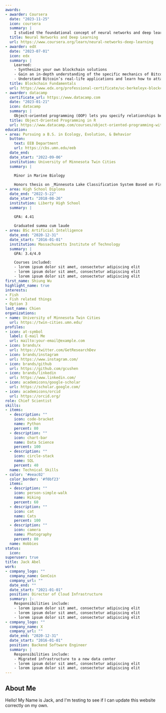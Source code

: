 ```yaml
---
awards:
- awarder: Coursera
  date: "2023-11-25"
  icon: coursera
  summary: |
    I studied the foundational concept of neural networks and deep learning. By the end, I was familiar with the significant technological trends driving the rise of deep learning; build, train, and apply fully connected deep neural networks; implement efficient (vectorized) neural networks; identify key parameters in a neural network’s architecture; and apply deep learning to your own applications.
  title: Neural Networks and Deep Learning
  url: https://www.coursera.org/learn/neural-networks-deep-learning
- awarder: edX
  date: "2023-07-01"
  icon: edx
  summary: |
    Learned:
    - Synthesize your own blockchain solutions
    - Gain an in-depth understanding of the specific mechanics of Bitcoin
    - Understand Bitcoin’s real-life applications and learn how to attack and destroy Bitcoin, Ethereum, smart contracts and Dapps, and alternatives to Bitcoin’s Proof-of-Work consensus algorithm
  title: Blockchain Fundamentals
  url: https://www.edx.org/professional-certificate/uc-berkeleyx-blockchain-fundamentals
- awarder: datacamp
  certificate_url: https://www.datacamp.com
  date: "2023-01-21"
  icon: datacamp
  summary: |
    Object-oriented programming (OOP) lets you specify relationships between functions and the objects that they can act on, helping you manage complexity in your code. This is an intermediate level course, providing an introduction to OOP, using the S3 and R6 systems. S3 is a great day-to-day R programming tool that simplifies some of the functions that you write. R6 is especially useful for industry-specific analyses, working with web APIs, and building GUIs.
  title: Object-Oriented Programming in R
  url: https://www.datacamp.com/courses/object-oriented-programming-with-s3-and-r6-in-r
education:
- area: Pursuing a B.S. in Ecology, Evolution, & Behavior
  button: 
    text: EEB Department
    url: https://cbs.umn.edu/eeb
  date_end: 
  date_start: "2022-09-06"
  institution: University of Minnesota Twin Cities
  summary: |

    Minor in Marine Biology
    
    Honors thesis on _Minnesota Lake Classification System Based on Fish Assemblages_. Supervised by Dr. Gretchen Hansen. Planning to present at Minnesota AFS Conference in 2/25.
- area: High School Diploma
  date_end: "2022-5-22"
  date_start: "2018-08-26"
  institution: Liberty High School
  summary: |
   
    GPA: 4.41

    Graduated summa cum laude
- area: BSc Artificial Intelligence
  date_end: "2020-12-31"
  date_start: "2016-01-01"
  institution: Massachusetts Institute of Technology
  summary: |
    GPA: 3.4/4.0

    Courses included:
    - lorem ipsum dolor sit amet, consectetur adipiscing elit
    - lorem ipsum dolor sit amet, consectetur adipiscing elit
    - lorem ipsum dolor sit amet, consectetur adipiscing elit
first_name: Shiung Wu
highlight_name: true
interests:
- Fish
- Fish related things 
- Option 3
last_name: Chien
organizations:
- name: University of Minnesota Twin Cities 
  url: https://twin-cities.umn.edu/
profiles:
- icon: at-symbol
  label: E-mail Me
  url: mailto:your-email@example.com
- icon: brands/x
  url: https://twitter.com/GetResearchDev
- icon: brands/instagram
  url: https://www.instagram.com/
- icon: brands/github
  url: https://github.com/gcushen
- icon: brands/linkedin
  url: https://www.linkedin.com/
- icon: academicons/google-scholar
  url: https://scholar.google.com/
- icon: academicons/orcid
  url: https://orcid.org/
role: Chief Scientist
skills:
- items:
  - description: ""
    icon: code-bracket
    name: Python
    percent: 80
  - description: ""
    icon: chart-bar
    name: Data Science
    percent: 100
  - description: ""
    icon: circle-stack
    name: SQL
    percent: 40
  name: Technical Skills
- color: '#eeac02'
  color_border: '#f0bf23'
  items:
  - description: ""
    icon: person-simple-walk
    name: Hiking
    percent: 60
  - description: ""
    icon: cat
    name: Cats
    percent: 100
  - description: ""
    icon: camera
    name: Photography
    percent: 80
  name: Hobbies
status:
  icon: 
superuser: true
title: Jack Abel
work:
- company_logo: ""
  company_name: GenCoin
  company_url: ""
  date_end: ""
  date_start: "2021-01-01"
  position: Director of Cloud Infrastructure
  summary: |-
    Responsibilities include:
    - lorem ipsum dolor sit amet, consectetur adipiscing elit
    - lorem ipsum dolor sit amet, consectetur adipiscing elit
    - lorem ipsum dolor sit amet, consectetur adipiscing elit
- company_logo: ""
  company_name: X
  company_url: ""
  date_end: "2020-12-31"
  date_start: "2016-01-01"
  position: Backend Software Engineer
  summary: |
    Responsibilities include:
    - Migrated infrastructure to a new data center
    - lorem ipsum dolor sit amet, consectetur adipiscing elit
    - lorem ipsum dolor sit amet, consectetur adipiscing elit
---
```


## About Me

Hello! My Name is Jack, and I'm testing to see if I can update this website correctly on my own.